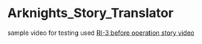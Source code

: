 # Arknights_Story_Translator

sample video for testing used [RI-3 before operation story video](https://drive.google.com/file/d/1Ox_66tuYEsFA5C9Eh9oAad4vf1d9XjKe/view?usp=sharing)
